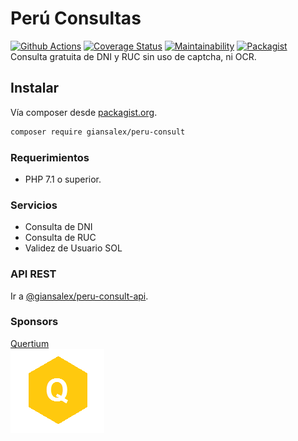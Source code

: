 # Perú Consultas

[![Github Actions](https://github.com/giansalex/peru-consult/workflows/CI/badge.svg)](https://github.com/giansalex/greenter-core/actions)
[![Coverage Status](https://coveralls.io/repos/github/giansalex/peru-consult/badge.svg?branch=master)](https://coveralls.io/github/giansalex/peru-consult?branch=master)
[![Maintainability](https://api.codeclimate.com/v1/badges/c307caea39f1101cbc5d/maintainability)](https://codeclimate.com/github/giansalex/peru-consult/maintainability)
[![Packagist](https://img.shields.io/packagist/v/giansalex/peru-consult.svg?style=flat-square)](https://packagist.org/packages/giansalex/peru-consult)   
Consulta gratuita de DNI y RUC sin uso de captcha, ni OCR.

## Instalar
Vía composer desde [packagist.org](https://packagist.org/packages/giansalex/peru-consult).
```bash
composer require giansalex/peru-consult
```
### Requerimientos
- PHP 7.1 o superior.

### Servicios

- Consulta de DNI
- Consulta de RUC
- Validez de Usuario SOL

### API REST
Ir a [@giansalex/peru-consult-api](https://github.com/giansalex/peru-consult-api).  

### Sponsors

[Quertium](http://quertium.com/)  
![Quertium](img/quertium.png)
